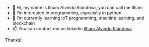 - 👋 Hi, my name is Ilham Alvindo Riandova, you can call me Ilham
- 👀 I’m interested in programming, especially in python
- 🌱 I’m currently learning IoT programming, machine learning, and blockchain
- 📫 You can contact me on linkedin [Ilham Alvindo Riandova](https://www.linkedin.com/in/ilhamalvindo/)

Thanks!
